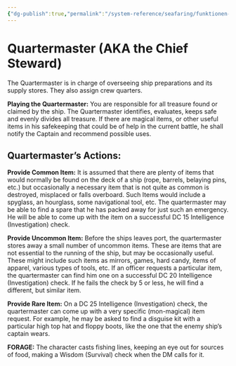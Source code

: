 ```yaml
---
{"dg-publish":true,"permalink":"/system-reference/seafaring/funktionen-im-detail/quartiermeister/","dgHomeLink":false,"dgPassFrontmatter":true}
---
```


# Quartermaster (AKA the Chief Steward)
The Quartermaster is in charge of overseeing ship preparations and its supply stores. They also assign crew quarters.

**Playing the Quartermaster:** You are responsible for all treasure found or claimed by the ship. The Quartermaster identifies, evaluates, keeps safe and evenly divides all treasure. If there are magical items, or other useful items in his safekeeping that could be of help in the current battle, he shall notify the Captain and recommend possible uses.

## Quartermaster’s Actions:
**Provide Common Item:** It is assumed that there are plenty of items that would normally be found on the deck of a ship (rope, barrels, belaying pins, etc.) but occasionally a necessary item that is not quite as common is destroyed, misplaced or falls overboard. Such Items would include a spyglass, an hourglass, some navigational tool, etc. The quartermaster may be able to find a spare that he has packed away for just such an emergency. He will be able to come up with the item on a successful DC 15 Intelligence (Investigation) check.

**Provide Uncommon Item:** Before the ships leaves port, the quartermaster stores away a small number of uncommon items. These are items that are not essential to the running of the ship, but may be occasionally useful. These might include such items as mirrors, games, hard candy, items of apparel, various types of tools, etc. If an officer requests a particular item, the quartermaster can find him one on a successful DC 20 Intelligence (Investigation) check. If he fails the check by 5 or less, he will find a different, but similar item.

**Provide Rare Item:** On a DC 25 Intelligence (Investigation) check, the quartermaster can come up with a very specific (mon-magical) item request. For example, he may be asked to find a disguise kit with a particular high top hat and floppy boots, like the one that the enemy ship’s captain wears.

**FORAGE:** The character casts fishing lines, keeping an eye out for sources of food, making a Wisdom (Survival) check when the DM calls for it.